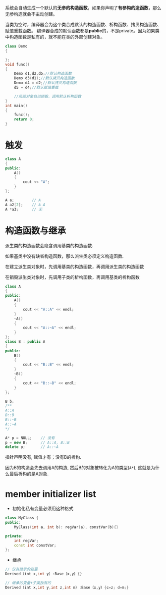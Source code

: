 系统会自动生成一个默认的**无参的构造函数**，如果你声明了**有参构的造函数**，那么无参构造就会不主动创建。


当类为空时，编译器会为这个类合成默认的构造函数、析构函数、拷贝构造函数、赋值重载函数。
编译器合成的默认函数都是**public**的，不是private。因为如果类中构造函数是私有的，就不能在类的外部创建对象。
```cpp
class Demo
{

};
void func()
{
    Demo d1,d2,d5;//默认构造函数
    Demo d3(d1);//默认拷贝构造函数
    Demo d4 = d2;//默认拷贝构造函数
    d5 = d4;//默认赋值重载

    //局部对象自动销毁，调用默认析构函数
}
int main()
{
    func();
    return 0;
}
```
# 触发

```cpp
class A
{
public:
    A()
    {
        cout << "A";
    }
};
```

```cpp
A a;        // A
A a2[2];    // A A
A *a3;      // 无
```
# 构造函数与继承

派生类的构造函数会隐含调用基类的构造函数.

如果基类中没有缺省构造函数，那么派生类必须定义构造函数.

在建立派生类对象时，先调用基类的构造函数，再调用派生类的构造函数

在销毁派生类对象时，先调用子类的析构函数，再调用基类的析构函数
```cpp
class A
{
public:
    A()
    {
        cout << "A::A" << endl;
    }
    ~A()
    {
        cout << "A::~A" << endl;
    }
};
class B : public A
{
public:
    B()
    {
        cout << "B::B" << endl;
    }
    ~B()
    {
        cout << "B::~B" << endl;
    }
};
```

```cpp
B b; 
/**
A::A
B::B
B::~B
A::~A
*/
```
```cpp
A* p = NULL;    // 没有
p = new B;      // A::A, B::B
delete p;       // A::~A
```
指针声明没有, 赋值才有；没有B的析构.

因为B的构造会先去调用A的构造, 然后B的对象被转化为A的类型(`A*`), 这就是为什么最后析构的是A对象.


# member initializer list

- 初始化私有变量必须用这种格式
```cpp
class MyClass {
public:
    MyClass(int a, int b): regVar(a), constVar(b){}

private:
    int regVar;
    const int constVar;
};
```
- 继承
```cpp
// 仅有继承的变量
Derived（int x,int y）:Base（x,y）{}

// 继承的变量+子类独有的
Derived（int x,int y,int z,int m）:Base（x,y）{c=z; d=m;}
```